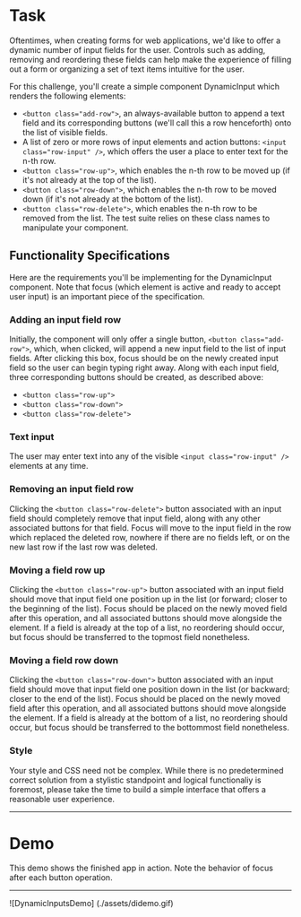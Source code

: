 # Task
Oftentimes, when creating forms for web applications, we'd like to offer a dynamic number of input fields for the user. Controls such as adding, removing and reordering these fields can help make the experience of filling out a form or organizing a set of text items intuitive for the user.

For this challenge, you'll create a simple component DynamicInput which renders the following elements:

- `<button class="add-row">`, an always-available button to append a text field and its corresponding buttons (we'll call this a row henceforth) onto the list of visible fields.
- A list of zero or more rows of input elements and action buttons:
`<input class="row-input" />`, which offers the user a place to enter text for the n-th row.
- `<button class="row-up">`, which enables the n-th row to be moved up (if it's not already at the top of the list).
- `<button class="row-down">`, which enables the n-th row to be moved down (if it's not already at the bottom of the list).
- `<button class="row-delete">`, which enables the n-th row to be removed from the list.
The test suite relies on these class names to manipulate your component.

## Functionality Specifications
Here are the requirements you'll be implementing for the DynamicInput component. Note that focus (which element is active and ready to accept user input) is an important piece of the specification.

### Adding an input field row
Initially, the component will only offer a single button, `<button class="add-row">`, which, when clicked, will append a new input field to the list of input fields. After clicking this box, focus should be on the newly created input field so the user can begin typing right away. Along with each input field, three corresponding buttons should be created, as described above:

- `<button class="row-up">`
- `<button class="row-down">`
- `<button class="row-delete">`

### Text input
The user may enter text into any of the visible `<input class="row-input" />` elements at any time.

### Removing an input field row
Clicking the `<button class="row-delete">` button associated with an input field should completely remove that input field, along with any other associated buttons for that field. Focus will move to the input field in the row which replaced the deleted row, nowhere if there are no fields left, or on the new last row if the last row was deleted.

### Moving a field row up
Clicking the `<button class="row-up">` button associated with an input field should move that input field one position up in the list (or forward; closer to the beginning of the list). Focus should be placed on the newly moved field after this operation, and all associated buttons should move alongside the element. If a field is already at the top of a list, no reordering should occur, but focus should be transferred to the topmost field nonetheless.

### Moving a field row down
Clicking the `<button class="row-down">` button associated with an input field should move that input field one position down in the list (or backward; closer to the end of the list). Focus should be placed on the newly moved field after this operation, and all associated buttons should move alongside the element. If a field is already at the bottom of a list, no reordering should occur, but focus should be transferred to the bottommost field nonetheless.

### Style
Your style and CSS need not be complex. While there is no predetermined correct solution from a stylistic standpoint and logical functionaliy is foremost, please take the time to build a simple interface that offers a reasonable user experience.

---
# Demo
This demo shows the finished app in action. Note the behavior of focus after each button operation.

---

![DynamicInputsDemo] (./assets/didemo.gif)